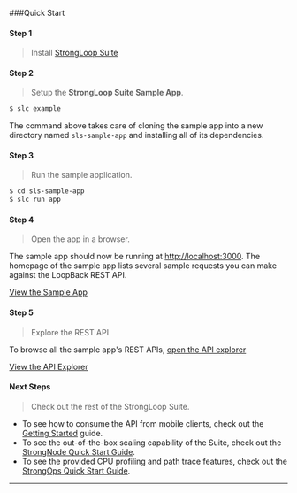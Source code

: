 ###Quick Start

<h4>Step 1</h4>

> Install [StrongLoop Suite](http://strongloop.com/get-started)

<h4>Step 2</h4>

> Setup the **StrongLoop Suite Sample App**.

```sh
$ slc example
```

The command above takes care of cloning the sample app into a new directory
named `sls-sample-app` and installing all of its dependencies.


<h4>Step 3</h4>

> Run the sample application.

```sh
$ cd sls-sample-app
$ slc run app
```

<h4>Step 4</h4>

> Open the app in a browser.

The sample app should now be running at <http://localhost:3000>. The homepage of
the sample app lists several sample requests you can make against the LoopBack
REST API.

<a href="http://localhost:3000" class="status btn btn-primary" target="_blank">
View the Sample App</a>

<h4>Step 5</h4>

> Explore the REST API

To browse all the sample app's REST APIs,
[open the API explorer](http://localhost:3000/explorer)

<a href="http://localhost:3000/explorer" class="status btn btn-primary">View the
API Explorer</a>

<h4>Next Steps</h4>

> Check out the rest of the StrongLoop Suite.

 - To see how to consume the API from mobile clients, check out the [Getting Started](#getting-started) guide.
 - To see the out-of-the-box scaling capability of the Suite, check out the
 [StrongNode Quick Start Guide](http://docs.strongloop.com/strongnode#quick-start).
 - To see the provided CPU profiling and path trace features, check out the
 [StrongOps Quick Start Guide](http://docs.strongloop.com/strongops#quick-start).


---
